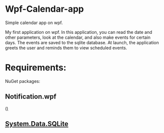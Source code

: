 # Wpf-Calendar-app
Simple calendar app on wpf.

My first application on wpf. In this application, you can read the date and other parameters, look at the calendar, and also make events for certain days. The events are saved to the sqlite database. At launch, the application greets the user and reminds them to view scheduled events.

<h1>Requirements:</h1>
 NuGet packages:
  <h2>Notification.wpf</h2> (<a href="https://github.com/Platonenkov/Notification.Wpf?ysclid=m0tpjwltqr197523584">)

  <h2>System.Data.SQLite</h2>
